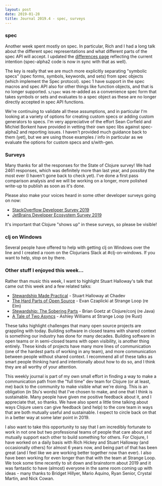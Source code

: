 ```yaml
---
layout: post
date: 2019-01-28
title: Journal 2019.4 - spec, surveys
---
```


### spec

Another week spent mostly on spec. In particular, Rich and I had a long talk about the different spec representations and what different parts of the spec API will accept. I updated the [differences page](https://github.com/clojure/spec-alpha2/wiki/Differences-from-spec.alpha) reflecting the current intention (spec-alpha2 code is now in sync with that as well). 

The key is really that we are much more explicitly separating "symbolic specs" (spec forms, symbols, keywords, and sets) from spec objects (which implement the Spec protocol). spec 1 have support in the spec macros and spec API also for other things like function objects, and that is no longer supported. `s/spec` was re-added as a convenience spec form that takes symbols or sets and evaluates to a spec object as these are no longer directly accepted in spec API functions.

We're continuing to validate all these assumptions, and in particular I'm looking at a variety of options for creating custom specs or adding custom generators to specs. I'm very appreciative of the effort Sean Corfield and Michiel Borkent have provided in vetting their own spec libs against spec-alpha2 and reporting issues. I haven't provided much guidance back to them (yet), but we are using those examples / info in particular as we evaluate the options for custom specs and s/with-gen.

### Surveys

Many thanks for all the responses for the State of Clojure survey! We had 2461 responses, which was definitely more than last year, and possibly the most ever (I haven't gone back to check yet). I've done a first pass comparison analysis and we will be working on a longer, more polished write-up to publish as soon as it's done.

Please also make your voices heard in some other developer surveys going on now:

* [StackOverflow Developer Survey 2019](https://stackoverflow.blog/2019/01/23/our-2019-developer-survey-is-open-to-coders-everywhere/)
* [JetBrains Developer Ecosystem Survey 2019](https://surveys.jetbrains.com/s3/sh-developer-ecosystem-survey-2019)

It's important that Clojure "shows up" in these surveys, so please be visible!

### clj on Windows

Several people have offered to help with getting clj on Windows over the line and I created a room on the Clojurians Slack at #clj-on-windows. If you want to help, stop on by there.

### Other stuff I enjoyed this week...

Rather than music this week, I want to highlight Stuart Halloway's talk that came out this week and a few related talks:

* [Stewardship Made Practical](https://youtu.be/GXgbV7jB_Bc?t=70) - Stuart Halloway at Chadev
* [The Hard Parts of Open Source](https://www.youtube.com/watch?v=o_4EX4dPppA) - Evan Czaplicki at Strange Loop (re Elm)
* [Stewardship: The Sobering Parts](https://www.youtube.com/watch?v=2y5Pv4yN0b0) - Brian Goetz at Clojure/conj (re Java)
* [A Tale of Two Asyncs](https://www.youtube.com/watch?v=aGJTXdXQN2o) - Ashley Williams at Strange Loop (re Rust)

These talks highlight challenges that many open source projects are grappling with today. Building software in closed teams with shared context is something our industry has done for many decades. Building software in open teams or in semi-closed teams with open visibility, is another thing entirely. These kinds of projects have many more lines of communication (one of the hardest parts of working in any team), and more communication between people without shared context. I recommend all of these talks as smart people thinking hard and intentionally about how to do so, and I think they are all worthy of your attention.

This weekly journal is part of my own small effort in finding a way to make a communication path from the "full time" dev team for Clojure (or at least, me) back to the community to make visible what we're doing. This is an obligation (in Stu's words) that I've chosen to make, and one that I think is sustainable. Many people have given me positive feedback about it, and I appreciate that, so thanks. We have also spent a little time talking about ways Clojure users can give feedback (and help) to the core team in ways that are both mutually useful and sustainable. I expect to circle back on that in a better way at some later point in 2019.

I also want to take this opportunity to say that I am incredibly fortunate to work in not one but two professional teams of people that care about and mutually support each other to build something for others. For Clojure, I have worked on a daily basis with Rich Hickey and Stuart Halloway (and occasionally others) for almost 6 years now, and being part of that has been great (and I feel like we are working better together now than ever). I also have been working for even longer than that with the team at Strange Loop. We took some time recently to sit down and brainstorm about 2019 and it was fantastic to have (almost) everyone in the same room coming up with ideas - many thanks to Bridget Hillyer, Mario Aquino, Ryan Senior, Crystal Martin, and Nick Cowan. 
